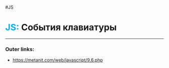 #JS
# <font color="#00b0f0">JS:</font> События клавиатуры
---
### Outer links:
- https://metanit.com/web/javascript/9.6.php